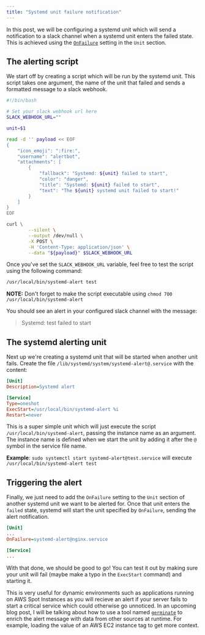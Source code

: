 ```yaml
---
title: "Systemd unit failure notification"
---
```


In this post, we will be configuring a systemd unit which will send a notification to a slack channel when a systemd unit enters the failed state. This is achieved using the [`OnFailure`](https://www.freedesktop.org/software/systemd/man/systemd.unit.html#OnFailure=) setting in the `Unit` section.

## The alerting script

We start off by creating a script which will be run by the systemd unit. This script takes one argument, the name of the unit that failed and sends a formatted message to a slack webhook.

```bash
#!/bin/bash

# Set your slack webhook url here
SLACK_WEBHOOK_URL=""

unit=$1

read -d '' payload << EOF
{
    "icon_emoji": ":fire:",
    "username": "alertbot",
    "attachments": [
        {
            "fallback": "Systemd: ${unit} failed to start",
            "color": "danger",
            "title": "Systemd: ${unit} failed to start",
            "text": "The ${unit} systemd unit failed to start!"
        }
    ]
}
EOF

curl \
        --silent \
        --output /dev/null \
        -X POST \
        -H 'Content-Type: application/json' \
        --data "${payload}" $SLACK_WEBHOOK_URL
```

Once you've set the `SLACK_WEBHOOK_URL` variable, feel free to test the script using the following command:

```sh
/usr/local/bin/systemd-alert test
```

**NOTE:** Don't forget to make the script executable using `chmod 700 /usr/local/bin/systemd-alert`

You should see an alert in your configured slack channel with the message:

> Systemd: test failed to start

## The systemd alerting unit

Next up we're creating a systemd unit that will be started when another unit fails. Create the file `/lib/systemd/system/systemd-alert@.service` with the content:

```ini
[Unit]
Description=Systemd alert

[Service]
Type=oneshot
ExecStart=/usr/local/bin/systemd-alert %i
Restart=never
```

This is a super simple unit which will just execute the script `/usr/local/bin/systemd-alert`, passing the instance name as an argument. The instance name is defined when we start the unit by adding it after the `@` symbol in the service file name.

**Example**: `sudo systemctl start systemd-alert@test.service` will execute `/usr/local/bin/systemd-alert test`

## Triggering the alert

Finally, we just need to add the `OnFailure` setting to the `Unit` section of another systemd unit we want to be alerted for. Once that unit enters the `failed` state, systemd will start the unit specified by `OnFailure`, sending the alert notification.

```ini
[Unit]
...
OnFailure=systemd-alert@nginx.service

[Service]
...
```

With that done, we should be good to go! You can test it out by making sure your unit will fail (maybe make a typo in the `ExecStart` command) and starting it.

This is very useful for dynamic environments such as applications running on AWS Spot Instances as you will recieve an alert if your server fails to start a critical service which could otherwise go unnoticed. In an upcoming blog post, I will be talking about how to use a tool named [`germinate`](https://github.com/itmecho/germinate) to enrich the alert message with data from other sources at runtime. For example, loading the value of an AWS EC2 instance tag to get more context.
